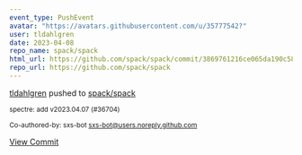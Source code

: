 ```yaml
---
event_type: PushEvent
avatar: "https://avatars.githubusercontent.com/u/35777542?"
user: tldahlgren
date: 2023-04-08
repo_name: spack/spack
html_url: https://github.com/spack/spack/commit/3869761216ce065da190c58622cd1323c3024952
repo_url: https://github.com/spack/spack
---
```


<a href='https://github.com/tldahlgren' target='_blank'>tldahlgren</a> pushed to <a href='https://github.com/spack/spack' target='_blank'>spack/spack</a>

<small>spectre: add v2023.04.07 (#36704)

Co-authored-by: sxs-bot <sxs-bot@users.noreply.github.com></small>

<a href='https://github.com/spack/spack/commit/3869761216ce065da190c58622cd1323c3024952' target='_blank'>View Commit</a>